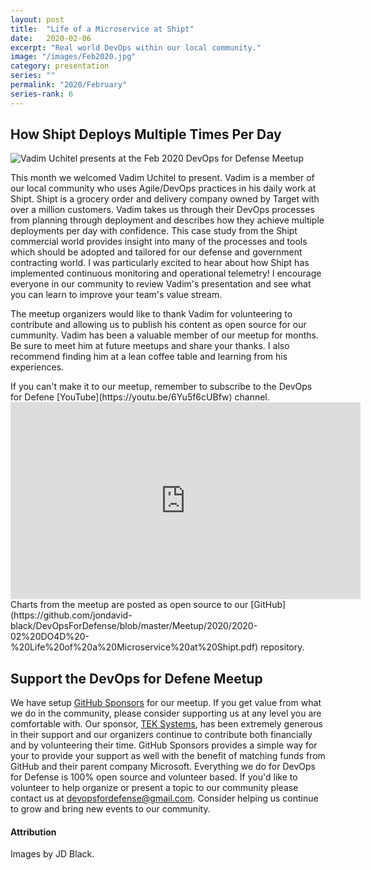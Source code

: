 ```yaml
---
layout: post
title:  "Life of a Microservice at Shipt"
date:   2020-02-06
excerpt: "Real world DevOps within our local community."
image: "/images/Feb2020.jpg"
category: presentation
series: ""
permalink: "2020/February"
series-rank: 6
---
```


## How Shipt Deploys Multiple Times Per Day

<div class="image right"><img src="/images/Feb2020Speaker.jpg" alt="Vadim Uchitel presents at the Feb 2020 DevOps for Defense Meetup"></div>

This month we welcomed Vadim Uchitel to present.  Vadim is a member of our local community who uses Agile/DevOps practices in his daily work at Shipt.  Shipt is a grocery order and delivery company owned by Target with over a million customers.  Vadim takes us through their DevOps processes from planning through deployment and describes how they achieve multiple deployments per day with confidence.  This case study from the Shipt commercial world provides insight into many of the processes and tools which should be adopted and tailored for our defense and government contracting world.  I was particularly excited to hear about how Shipt has implemented continuous monitoring and operational telemetry!  I encourage everyone in our community to review Vadim's presentation and see what you can learn to improve your team's value stream.

The meetup organizers would like to thank Vadim for volunteering to contribute and allowing us to publish his content as open source for our cummunity.  Vadim has been a valuable member of our meetup for months.  Be sure to meet him at future meetups and share your thanks.  I also recommend finding him at a lean coffee table and learning from his experiences.

<div class="box" markdown="1">
If you can't make it to our meetup, remember to subscribe to the DevOps for Defene [YouTube](https://youtu.be/6Yu5f6cUBfw) channel. 

<iframe width="560" height="315" src="https://www.youtube.com/embed/s67BkFIbdIY" frameborder="0" allow="accelerometer; autoplay; encrypted-media; gyroscope; picture-in-picture" allowfullscreen></iframe>
</div>

<div class="box" markdown="1">
Charts from the meetup are posted as open source to our [GitHub](https://github.com/jondavid-black/DevOpsForDefense/blob/master/Meetup/2020/2020-02%20DO4D%20-%20Life%20of%20a%20Microservice%20at%20Shipt.pdf) repository. 
</div>

## Support the DevOps for Defene Meetup

We have setup [GitHub Sponsors](https://github.com/jondavid-black) for our meetup.  If you get value from what we do in the community, please consider supporting us at any level you are comfortable with.  Our sponsor, [TEK Systems](https://www.teksystems.com/en), has been extremely generous in their support and our organizers continue to contribute both financially and by volunteering their time.  GitHub Sponsors provides a simple way for your to provide your support as well with the benefit of matching funds from GitHub and their parent company Microsoft.  Everything we do for DevOps for Defense is 100% open source and volunteer based. If you'd like to volunteer to help organize or present a topic to our community please contact us at devopsfordefense@gmail.com. Consider helping us continue to grow and bring new events to our community. 


#### Attribution

Images by JD Black.